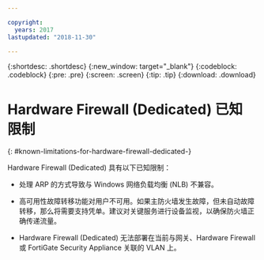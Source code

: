 ```yaml
---

copyright:
  years: 2017
lastupdated: "2018-11-30"

---
```


{:shortdesc: .shortdesc}
{:new_window: target="_blank"}
{:codeblock: .codeblock}
{:pre: .pre}
{:screen: .screen}
{:tip: .tip}
{:download: .download}

# Hardware Firewall (Dedicated) 已知限制
{: #known-limitations-for-hardware-firewall-dedicated-}

Hardware Firewall (Dedicated) 具有以下已知限制：

* 处理 ARP 的方式导致与 Windows 网络负载均衡 (NLB) 不兼容。

* 高可用性故障转移功能对用户不可用。如果主防火墙发生故障，但未自动故障转移，那么将需要支持凭单。建议对关键服务进行设备监视，以确保防火墙正确传递流量。

* Hardware Firewall (Dedicated) 无法部署在当前与网关、Hardware Firewall 或 FortiGate Security Appliance 关联的 VLAN 上。
